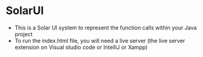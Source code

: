 # SolarUI

- This is a Solar UI system to represent the function calls within your Java project
- To run the index.html file, you will need a live server (the live server extension on Visual studio code or IntelliJ or Xampp)
